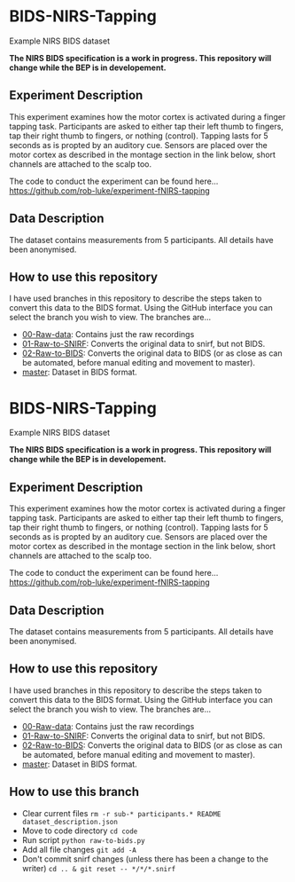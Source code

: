 # BIDS-NIRS-Tapping

Example NIRS BIDS dataset

**The NIRS BIDS specification is a work in progress. This repository will change while the BEP is in developement.**

## Experiment Description

This experiment examines how the motor cortex is activated during a finger tapping task.
Participants are asked to either tap their left thumb to fingers, tap their right thumb to fingers, or nothing (control).
Tapping lasts for 5 seconds as is propted by an auditory cue.
Sensors are placed over the motor cortex as described in the montage section in the link below, short channels are attached to the scalp too.

The code to conduct the experiment can be found here... https://github.com/rob-luke/experiment-fNIRS-tapping


## Data Description

The dataset contains measurements from 5 participants. All details have been anonymised.



## How to use this repository

I have used branches in this repository to describe the steps taken to convert this data to the BIDS format.
Using the GitHub interface you can select the branch you wish to view.
The branches are...

* [00-Raw-data](https://github.com/rob-luke/BIDS-NIRS-Tapping/tree/00-Raw-data): Contains just the raw recordings
* [01-Raw-to-SNIRF](https://github.com/rob-luke/BIDS-NIRS-Tapping/tree/01-Raw-to-SNIRF): Converts the original data to snirf, but not BIDS.
* [02-Raw-to-BIDS](https://github.com/rob-luke/BIDS-NIRS-Tapping/tree/02-Raw-to-BIDS): Converts the original data to BIDS (or as close as can be automated, before manual editing and movement to master).
* [master](https://github.com/rob-luke/BIDS-NIRS-Tapping): Dataset in BIDS format.

# BIDS-NIRS-Tapping

Example NIRS BIDS dataset

**The NIRS BIDS specification is a work in progress. This repository will change while the BEP is in developement.**

## Experiment Description

This experiment examines how the motor cortex is activated during a finger tapping task.
Participants are asked to either tap their left thumb to fingers, tap their right thumb to fingers, or nothing (control).
Tapping lasts for 5 seconds as is propted by an auditory cue.
Sensors are placed over the motor cortex as described in the montage section in the link below, short channels are attached to the scalp too.

The code to conduct the experiment can be found here... https://github.com/rob-luke/experiment-fNIRS-tapping


## Data Description

The dataset contains measurements from 5 participants. All details have been anonymised.



## How to use this repository

I have used branches in this repository to describe the steps taken to convert this data to the BIDS format.
Using the GitHub interface you can select the branch you wish to view.
The branches are...

* [00-Raw-data](https://github.com/rob-luke/BIDS-NIRS-Tapping/tree/00-Raw-data): Contains just the raw recordings
* [01-Raw-to-SNIRF](https://github.com/rob-luke/BIDS-NIRS-Tapping/tree/01-Raw-to-SNIRF): Converts the original data to snirf, but not BIDS.
* [02-Raw-to-BIDS](https://github.com/rob-luke/BIDS-NIRS-Tapping/tree/02-Raw-to-BIDS): Converts the original data to BIDS (or as close as can be automated, before manual editing and movement to master).
* [master](https://github.com/rob-luke/BIDS-NIRS-Tapping): Dataset in BIDS format.


## How to use this branch

* Clear current files `rm -r sub-* participants.* README dataset_description.json`
* Move to code directory `cd code`
* Run script `python raw-to-bids.py`
* Add all file changes `git add -A`
* Don't commit snirf changes (unless there has been a change to the writer) `cd .. & git reset -- */*/*.snirf`